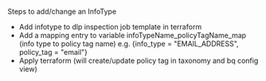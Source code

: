 Steps to add/change an InfoType
* Add infotype to dlp inspection job template in terraform 
* Add a mapping entry to variable infoTypeName_policyTagName_map (info type to policy tag name)
e.g. {info_type = "EMAIL_ADDRESS", policy_tag = "email"}
* Apply terraform (will create/update policy tag in taxonomy and bq config view)